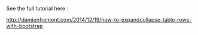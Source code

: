 See the full tutorial here :

http://damienfremont.com/2014/12/19/how-to-expandcollapse-table-rows-with-bootstrap
